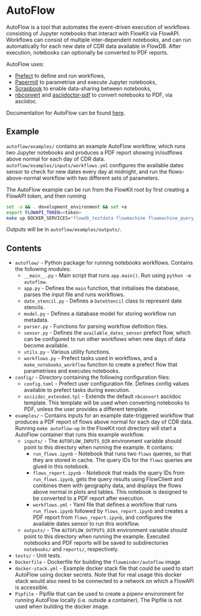# AutoFlow

AutoFlow is a tool that automates the event-driven execution of workflows consisting of Jupyter notebooks that interact with FlowKit via FlowAPI. Workflows can consist of multiple inter-dependent notebooks, and can run automatically for each new date of CDR data available in FlowDB. After execution, notebooks can optionally be converted to PDF reports.

AutoFlow uses:
- [Prefect](https://github.com/prefecthq/prefect) to define and run workflows,
- [Papermill](https://github.com/nteract/papermill) to parametrise and execute Jupyter notebooks,
- [Scrapbook](https://github.com/nteract/scrapbook) to enable data-sharing between notebooks,
- [nbconvert](https://github.com/jupyter/nbconvert) and [asciidoctor-pdf](https://github.com/asciidoctor/asciidoctor-pdf) to convert notebooks to PDF, via asciidoc.

Documentation for AutoFlow can be found [here](https://flowkit.xyz/analyst/autoflow/).

## Example

`autoflow/examples/` contains an example AutoFlow workflow, which runs two Jupyter notebooks and produces a PDF report showing in/outflows above normal for each day of CDR data. `autoflow/examples/inputs/workflows.yml` configures the available dates sensor to check for new dates every day at midnight, and run the flows-above-normal workflow with two different sets of parameters.

The AutoFlow example can be run from the FlowKit root by first creating a FlowAPI token, and then running

```bash
set -a && . development_environment && set +a
export FLOWAPI_TOKEN=<token>
make up DOCKER_SERVICES="flowdb_testdata flowmachine flowmachine_query_locker flowapi autoflow"
```

Outputs will be in `autoflow/examples/outputs/`.

## Contents

- `autoflow/` - Python package for running notebooks workflows. Contains the following modules:
    - `__main__.py` - Main script that runs `app.main()`. Run using `python -m autoflow`.
    - `app.py` - Defines the `main` function, that initialises the database, parses the input file and runs workflows.
    - `date_stencil.py` - Defines a `DateStencil` class to represent date stencils.
    - `model.py` - Defines a database model for storing workflow run metadata.
    - `parser.py` - Functions for parsing workflow definition files.
    - `sensor.py` - Defines the `available_dates_sensor` prefect flow, which can be configured to run other workflows when new days of data become available.
    - `utils.py` - Various utility functions.
    - `workflows.py` - Prefect tasks used in workflows, and a `make_notebooks_workflow` function to create a prefect flow that parametrises and executes notebooks.
- `config/` - Directory containing the following configuration files:
    - `config.toml` - Prefect user configuration file. Defines config values available to prefect tasks during execution.
    - `asciidoc_extended.tpl` - Extends the default `nbconvert` asciidoc template. This template will be used when converting notebooks to PDF, unless the user provides a different template.
- `examples/` - Contains inputs for an example date-triggered workflow that produces a PDF report of flows above normal for each day of CDR data. Running `make autoflow-up` in the FlowKit root directory will start a AutoFlow container that runs this example workflow.
    - `inputs/` - The `AUTOFLOW_INPUTS_DIR` environment variable should point to this directory when running the example. It contains:
        - `run_flows.ipynb` - Notebook that runs two `flows` queries, so that they are stored in cache. The query IDs for the `flows` queries are glued in this notebook.
        - `flows_report.ipynb` - Notebook that reads the query IDs from `run_flows.ipynb`, gets the query results using FlowClient and combines them with geography data, and displays the flows above normal in plots and tables. This notebook is designed to be converted to a PDF report after execution.
        - `workflows.yml` -  Yaml file that defines a workflow that runs `run_flows.ipynb` followed by `flows_report.ipynb` and creates a PDF report from `flows_report.ipynb`, and configures the available dates sensor to run this workflow.
    - `outputs/` - The `AUTOFLOW_OUTPUTS_DIR` environment variable should point to this directory when running the example. Executed notebooks and PDF reports will be saved to subdirectories `notebooks/` and `reports/`, respectively.
- `tests/` - Unit tests.
- `Dockerfile` - Dockerfile for building the `flowminder/autoflow` image.
- `docker-stack.yml` - Example docker stack file that could be used to start AutoFlow using docker secrets. Note that for real usage this docker stack would also need to be connected to a network on which a FlowAPI is accessible.
- `Pipfile` - Pipfile that can be used to create a pipenv environment for running AutoFlow locally (i.e. outside a container). The Pipfile is not used when building the docker image.

